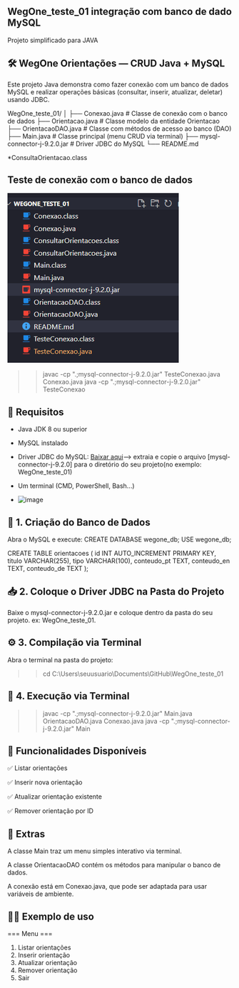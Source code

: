 ## WegOne_teste_01 integração com banco de dado MySQL
Projeto simplificado para JAVA

## 🛠️ WegOne Orientações — CRUD Java + MySQL
Este projeto Java demonstra como fazer conexão com um banco de dados MySQL e realizar operações básicas (consultar, inserir, atualizar, deletar) usando JDBC.

WegOne_teste_01/
│
├── Conexao.java              # Classe de conexão com o banco de dados
├── Orientacao.java           # Classe modelo da entidade Orientacao
├── OrientacaoDAO.java        # Classe com métodos de acesso ao banco (DAO)
├── Main.java                 # Classe principal (menu CRUD via terminal)
├── mysql-connector-j-9.2.0.jar   # Driver JDBC do MySQL
└── README.md

*ConsultaOrientacao.class 

## Teste de conexão com o banco de dados
![alt text](image.png)
>> javac -cp ".;mysql-connector-j-9.2.0.jar" TesteConexao.java Conexao.java
>> java -cp ".;mysql-connector-j-9.2.0.jar" TesteConexao


## 💾 Requisitos
- Java JDK 8 ou superior

- MySQL instalado

- Driver JDBC do MySQL: [Baixar aqui](https://dev.mysql.com/downloads/connector/j/)--> extraia e copie o arquivo [mysql-connector-j-9.2.0] para o diretório do seu projeto(no exemplo: WegOne_teste_01)

- Um terminal (CMD, PowerShell, Bash...)
- ![image](https://github.com/user-attachments/assets/b0a38c9c-16d9-4560-8ceb-e869b5b2dfe3)


## 🧱 1. Criação do Banco de Dados
Abra o MySQL e execute:
CREATE DATABASE wegone_db;
USE wegone_db;

CREATE TABLE orientacoes (
    id INT AUTO_INCREMENT PRIMARY KEY,
    titulo VARCHAR(255),
    tipo VARCHAR(100),
    conteudo_pt TEXT,
    conteudo_en TEXT,
    conteudo_de TEXT
);

## 📥 2. Coloque o Driver JDBC na Pasta do Projeto
Baixe o mysql-connector-j-9.2.0.jar e coloque dentro da pasta do seu projeto. ex: WegOne_teste_01.

## ⚙️ 3. Compilação via Terminal
Abra o terminal na pasta do projeto:

>> cd C:\Users\seuusuario\Documents\GitHub\WegOne_teste_01


## 🚀 4. Execução via Terminal
>> javac -cp ".;mysql-connector-j-9.2.0.jar" Main.java OrientacaoDAO.java Conexao.java
>> java -cp ".;mysql-connector-j-9.2.0.jar" Main


## 🧪 Funcionalidades Disponíveis
✅ Listar orientações

✅ Inserir nova orientação

✅ Atualizar orientação existente

✅ Remover orientação por ID

## 🧠 Extras
A classe Main traz um menu simples interativo via terminal.

A classe OrientacaoDAO contém os métodos para manipular o banco de dados.

A conexão está em Conexao.java, que pode ser adaptada para usar variáveis de ambiente.

## 🧑‍💻 Exemplo de uso
=== Menu ===
1. Listar orientações
2. Inserir orientação
3. Atualizar orientação
4. Remover orientação
0. Sair
